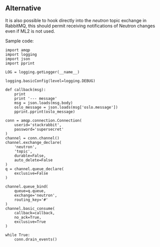 ## Alternative

It is also possible to hook directly into the *neutron* topic exchange in
RabbitMQ, this should permit receiving notifications of Neutron changes even
if ML2 is not used.

Sample code:

    import amqp
    import logging
    import json
    import pprint
    
    LOG = logging.getLogger(__name__)
    
    logging.basicConfig(level=logging.DEBUG)
    
    def callback(msg):
        print
        print '--- message'
        msg = json.loads(msg.body)
        oslo_message = json.loads(msg['oslo.message'])
        pprint.pprint(oslo_message)
    
    conn = amqp.connection.Connection(
        userid='stackrabbit',
        password='supersecret'
    )
    channel = conn.channel()
    channel.exchange_declare(
        'neutron',
        'topic',
        durable=False,
        auto_delete=False
    )
    q = channel.queue_declare(
        exclusive=False
    )
    
    channel.queue_bind(
        queue=q.queue,
        exchange='neutron',
        routing_key='#'
    )
    channel.basic_consume(
        callback=callback,
        no_ack=True,
        exclusive=True
    )
    
    while True:
        conn.drain_events()
